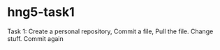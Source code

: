 # hng5-task1
Task 1: Create a personal repository, Commit a file, Pull the file. Change stuff. Commit again
